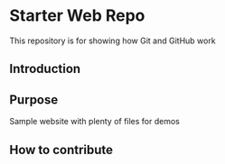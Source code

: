 # Starter Web Repo
This repository is for showing how Git and GitHub work

## Introduction

## Purpose
Sample website with plenty of files for demos

## How to contribute

